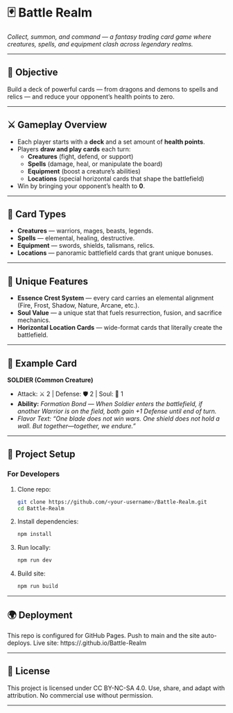 # 🃏 Battle Realm

*Collect, summon, and command — a fantasy trading card game where creatures, spells, and equipment clash across legendary realms.*

---

## 🎯 Objective
Build a deck of powerful cards — from dragons and demons to spells and relics — and reduce your opponent’s health points to zero.

---

## ⚔ Gameplay Overview
- Each player starts with a **deck** and a set amount of **health points**.
- Players **draw and play cards** each turn:
  - **Creatures** (fight, defend, or support)
  - **Spells** (damage, heal, or manipulate the board)
  - **Equipment** (boost a creature’s abilities)
  - **Locations** (special horizontal cards that shape the battlefield)
- Win by bringing your opponent’s health to **0**.

---

## 🧩 Card Types
- **Creatures** — warriors, mages, beasts, legends.
- **Spells** — elemental, healing, destructive.
- **Equipment** — swords, shields, talismans, relics.
- **Locations** — panoramic battlefield cards that grant unique bonuses.

---

## 🌟 Unique Features
- **Essence Crest System** — every card carries an elemental alignment (Fire, Frost, Shadow, Nature, Arcane, etc.).
- **Soul Value** — a unique stat that fuels resurrection, fusion, and sacrifice mechanics.
- **Horizontal Location Cards** — wide-format cards that literally create the battlefield.

---

## 📜 Example Card

**SOLDIER (Common Creature)**  
- Attack: ⚔ 2 | Defense: 🛡 2 | Soul: 💠 1  
- **Ability:** *Formation Bond — When Soldier enters the battlefield, if another Warrior is on the field, both gain +1 Defense until end of turn.*  
- *Flavor Text:* *“One blade does not win wars. One shield does not hold a wall. But together—together, we endure.”*  

---

## 🚀 Project Setup

### For Developers
1. Clone repo:
   ```bash
   git clone https://github.com/<your-username>/Battle-Realm.git
   cd Battle-Realm
   ```
2. Install dependencies:
   ```bash
   npm install
   ```
3. Run locally:
   ```bash
   npm run dev
   ```
4. Build site:
   ```bash
   npm run build
   ```

---

## 🌍 Deployment

This repo is configured for GitHub Pages. Push to main and the site auto-deploys.
Live site: https://<your-username>.github.io/Battle-Realm

---

## 📜 License

This project is licensed under CC BY-NC-SA 4.0.
Use, share, and adapt with attribution. No commercial use without permission.

---
